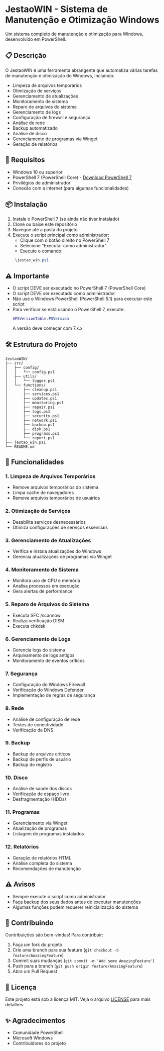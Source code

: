 # JestaoWIN - Sistema de Manutenção e Otimização Windows

Um sistema completo de manutenção e otimização para Windows, desenvolvido em PowerShell.

## 📋 Descrição

O JestaoWIN é uma ferramenta abrangente que automatiza várias tarefas de manutenção e otimização do Windows, incluindo:

- Limpeza de arquivos temporários
- Otimização de serviços
- Gerenciamento de atualizações
- Monitoramento de sistema
- Reparo de arquivos do sistema
- Gerenciamento de logs
- Configuração de firewall e segurança
- Análise de rede
- Backup automatizado
- Análise de disco
- Gerenciamento de programas via Winget
- Geração de relatórios

## 🚀 Requisitos

- Windows 10 ou superior
- PowerShell 7 (PowerShell Core) - [Download PowerShell 7](https://aka.ms/powershell-release?tag=stable)
- Privilégios de administrador
- Conexão com a internet (para algumas funcionalidades)

## 📦 Instalação

1. Instale o PowerShell 7 (se ainda não tiver instalado)
2. Clone ou baixe este repositório
3. Navegue até a pasta do projeto
4. Execute o script principal como administrador:
   - Clique com o botão direito no PowerShell 7
   - Selecione "Executar como administrador"
   - Execute o comando:
   ```powershell
   .\jestao_win.ps1
   ```

## ⚠️ Importante

- O script DEVE ser executado no PowerShell 7 (PowerShell Core)
- O script DEVE ser executado como administrador
- Não use o Windows PowerShell (PowerShell 5.1) para executar este script
- Para verificar se está usando o PowerShell 7, execute:
  ```powershell
  $PSVersionTable.PSVersion
  ```
  A versão deve começar com 7.x.x

## 🛠️ Estrutura do Projeto

```
JestaoWIN/
├── src/
│   ├── config/
│   │   └── config.ps1
│   ├── utils/
│   │   └── logger.ps1
│   └── functions/
│       ├── cleanup.ps1
│       ├── services.ps1
│       ├── updates.ps1
│       ├── monitoring.ps1
│       ├── repair.ps1
│       ├── logs.ps1
│       ├── security.ps1
│       ├── network.ps1
│       ├── backup.ps1
│       ├── disk.ps1
│       ├── programs.ps1
│       └── report.ps1
├── jestao_win.ps1
└── README.md
```

## 📝 Funcionalidades

### 1. Limpeza de Arquivos Temporários
- Remove arquivos temporários do sistema
- Limpa cache de navegadores
- Remove arquivos temporários de usuários

### 2. Otimização de Serviços
- Desabilita serviços desnecessários
- Otimiza configurações de serviços essenciais

### 3. Gerenciamento de Atualizações
- Verifica e instala atualizações do Windows
- Gerencia atualizações de programas via Winget

### 4. Monitoramento de Sistema
- Monitora uso de CPU e memória
- Analisa processos em execução
- Gera alertas de performance

### 5. Reparo de Arquivos do Sistema
- Executa SFC /scannow
- Realiza verificação DISM
- Executa chkdsk

### 6. Gerenciamento de Logs
- Gerencia logs do sistema
- Arquivamento de logs antigos
- Monitoramento de eventos críticos

### 7. Segurança
- Configuração do Windows Firewall
- Verificação do Windows Defender
- Implementação de regras de segurança

### 8. Rede
- Análise de configuração de rede
- Testes de conectividade
- Verificação de DNS

### 9. Backup
- Backup de arquivos críticos
- Backup de perfis de usuário
- Backup do registro

### 10. Disco
- Análise de saúde dos discos
- Verificação de espaço livre
- Desfragmentação (HDDs)

### 11. Programas
- Gerenciamento via Winget
- Atualização de programas
- Listagem de programas instalados

### 12. Relatórios
- Geração de relatórios HTML
- Análise completa do sistema
- Recomendações de manutenção

## ⚠️ Avisos

- Sempre execute o script como administrador
- Faça backup dos seus dados antes de executar manutenções
- Algumas funções podem requerer reinicialização do sistema

## 🤝 Contribuindo

Contribuições são bem-vindas! Para contribuir:

1. Faça um fork do projeto
2. Crie uma branch para sua feature (`git checkout -b feature/AmazingFeature`)
3. Commit suas mudanças (`git commit -m 'Add some AmazingFeature'`)
4. Push para a branch (`git push origin feature/AmazingFeature`)
5. Abra um Pull Request

## 📄 Licença

Este projeto está sob a licença MIT. Veja o arquivo [LICENSE](LICENSE) para mais detalhes.

## ✨ Agradecimentos

- Comunidade PowerShell
- Microsoft Windows
- Contribuidores do projeto

